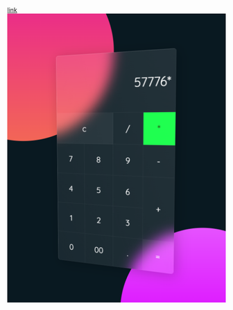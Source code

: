 [link](https://www.youtube.com/watch?v=NhcZh8Bwr30)
![](https://github.com/IrinaSpasova/Small-Projects/blob/main/Glassmorphism%20%20Calculator%20With%20JavaScript/Untitled.png)
